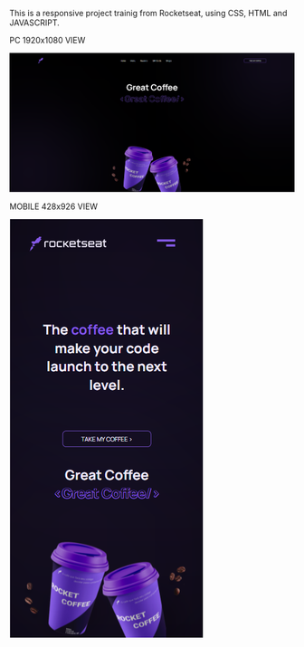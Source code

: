 This is a responsive project trainig from Rocketseat, using CSS, HTML and JAVASCRIPT.<br>
<p> PC 1920x1080 VIEW </p>
<img src="gitimgpc.png"> </img>
<br>
<p> MOBILE 428x926 VIEW </p>
<img src="gitimgmobile.png"> </img>
